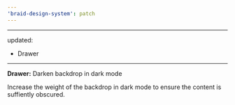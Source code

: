 ```yaml
---
'braid-design-system': patch
---
```


---
updated:
  - Drawer
---

**Drawer:** Darken backdrop in dark mode

Increase the weight of the backdrop in dark mode to ensure the content is suffiently obscured.
